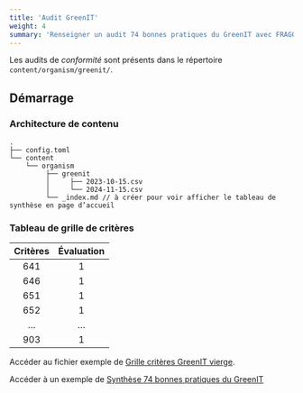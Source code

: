 ```yaml
---
title: 'Audit GreenIT'
weight: 4
summary: 'Renseigner un audit 74 bonnes pratiques du GreenIT avec FRAGO'
---
```


Les audits de *conformité* sont présents dans le répertoire `content/organism/greenit/`.


## Démarrage

### Architecture de contenu

```
.
├── config.toml
└── content
    └── organism
         ├── greenit
         │     ├── 2023-10-15.csv
         │     └── 2024-11-15.csv
         └── _index.md // à créer pour voir afficher le tableau de synthèse en page d’accueil
```

### Tableau de grille de critères

| Critères | Évaluation |
| :------: | :--------: |
|    641   |      1     |
|    646   |      1     |
|    651   |      1     |
|    652   |      1     |
|     …    |      …     |
|    903   |      1     |

Accéder au fichier exemple de [Grille critères GreenIT vierge](https://raw.githubusercontent.com/lowdit/frago/master/exampleSite/exampleFiles/grille-criteres-greenit-1.0.csv).

Accéder à un exemple de [Synthèse 74 bonnes pratiques du GreenIT](https://frago-sandbox.netlify.app/organism/greenit)
